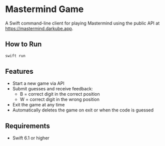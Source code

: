 # Mastermind Game

A Swift command-line client for playing Mastermind using the public API at https://mastermind.darkube.app.

## How to Run

```bash
swift run
```

## Features

- Start a new game via API
- Submit guesses and receive feedback:
  - B = correct digit in the correct position
  - W = correct digit in the wrong position
- Exit the game at any time
- Automatically deletes the game on exit or when the code is guessed

## Requirements

- Swift 6.1 or higher
